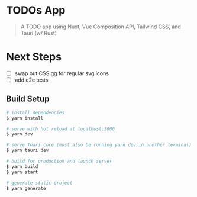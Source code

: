 # TODOs App

> A TODO app using Nuxt, Vue Composition API, Tailwind CSS, and Tauri (w/ Rust)

# Next Steps

- [ ] swap out CSS.gg for regular svg icons
- [ ] add e2e tests

## Build Setup

```bash
# install dependencies
$ yarn install

# serve with hot reload at localhost:3000
$ yarn dev

# serve Tuari core (must also be running yarn dev in another terminal)
$ yarn tauri dev

# build for production and launch server
$ yarn build
$ yarn start

# generate static project
$ yarn generate
```

